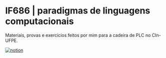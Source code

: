 # IF686 | paradigmas de linguagens computacionais
Materiais, provas e exercícios feitos por mim para a cadeira de PLC no CIn-UFPE.

[![notion](https://img.shields.io/badge/Notion-000000?style=for-the-badge&logo=notion&logoColor=white)](https://nfeab.notion.site/IF686-PLC-e4b5252a5997415ba0fe9f16084f55dc)
